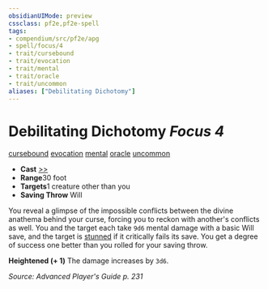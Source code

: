 ```yaml
---
obsidianUIMode: preview
cssclass: pf2e,pf2e-spell
tags:
- compendium/src/pf2e/apg
- spell/focus/4
- trait/cursebound
- trait/evocation
- trait/mental
- trait/oracle
- trait/uncommon
aliases: ["Debilitating Dichotomy"]
---
```

# Debilitating Dichotomy *Focus 4*   
[cursebound](rules/traits/cursebound-apg.md "Cursebound Spell Trait")  [evocation](rules/traits/evocation.md "Evocation School Trait")  [mental](rules/traits/mental.md "Mental Effect Trait")  [oracle](rules/traits/oracle-apg.md "Oracle Class Trait")  [uncommon](rules/traits/uncommon.md "Uncommon Rarity Trait")  

- **Cast** [>>](rules/core-rulebook/chapter-9-playing-the-game.md#Actions "Two-Action") 
- **Range**30 foot
- **Targets**1 creature other than you
- **Saving Throw** Will

You reveal a glimpse of the impossible conflicts between the divine anathema behind your curse, forcing you to reckon with another's conflicts as well. You and the target each take `9d6` mental damage with a basic Will save, and the target is [stunned](rules/conditions.md#Stunned) if it critically fails its save. You get a degree of success one better than you rolled for your saving throw.

**Heightened (+ 1)** The damage increases by `3d6`.

*Source: Advanced Player's Guide p. 231*